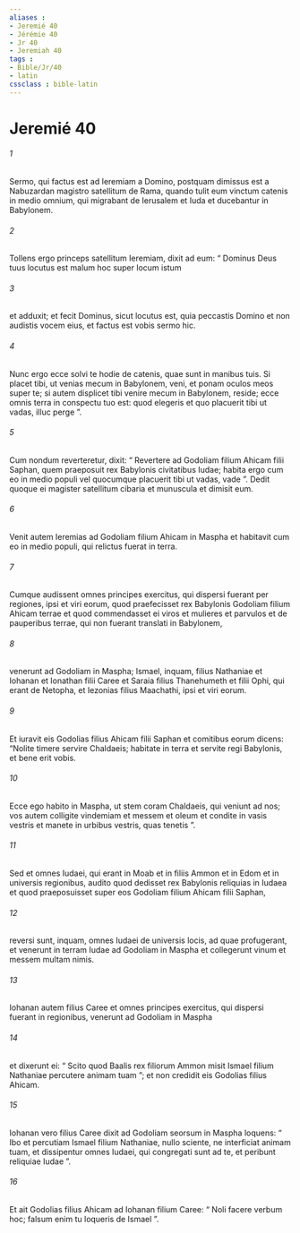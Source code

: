 ```yaml
---
aliases : 
- Jeremié 40
- Jérémie 40
- Jr 40
- Jeremiah 40
tags : 
- Bible/Jr/40
- latin
cssclass : bible-latin
---
```


# Jeremié 40

###### 1
Sermo, qui factus est ad Ieremiam a Domino, postquam dimissus est a Nabuzardan magistro satellitum de Rama, quando tulit eum vinctum catenis in medio omnium, qui migrabant de Ierusalem et Iuda et ducebantur in Babylonem. 
###### 2
Tollens ergo princeps satellitum Ieremiam, dixit ad eum: “ Dominus Deus tuus locutus est malum hoc super locum istum 
###### 3
et adduxit; et fecit Dominus, sicut locutus est, quia peccastis Domino et non audistis vocem eius, et factus est vobis sermo hic. 
###### 4
Nunc ergo ecce solvi te hodie de catenis, quae sunt in manibus tuis. Si placet tibi, ut venias mecum in Babylonem, veni, et ponam oculos meos super te; si autem displicet tibi venire mecum in Babylonem, reside; ecce omnis terra in conspectu tuo est: quod elegeris et quo placuerit tibi ut vadas, illuc perge ”. 
###### 5
Cum nondum reverteretur, dixit: “ Revertere ad Godoliam filium Ahicam filii Saphan, quem praeposuit rex Babylonis civitatibus Iudae; habita ergo cum eo in medio populi vel quocumque placuerit tibi ut vadas, vade ”. Dedit quoque ei magister satellitum cibaria et munuscula et dimisit eum. 
###### 6
Venit autem Ieremias ad Godoliam filium Ahicam in Maspha et habitavit cum eo in medio populi, qui relictus fuerat in terra.
###### 7
Cumque audissent omnes principes exercitus, qui dispersi fuerant per regiones, ipsi et viri eorum, quod praefecisset rex Babylonis Godoliam filium Ahicam terrae et quod commendasset ei viros et mulieres et parvulos et de pauperibus terrae, qui non fuerant translati in Babylonem, 
###### 8
venerunt ad Godoliam in Maspha; Ismael, inquam, filius Nathaniae et Iohanan et Ionathan filii Caree et Saraia filius Thanehumeth et filii Ophi, qui erant de Netopha, et Iezonias filius Maachathi, ipsi et viri eorum. 
###### 9
Et iuravit eis Godolias filius Ahicam filii Saphan et comitibus eorum dicens: “Nolite timere servire Chaldaeis; habitate in terra et servite regi Babylonis, et bene erit vobis. 
###### 10
Ecce ego habito in Maspha, ut stem coram Chaldaeis, qui veniunt ad nos; vos autem colligite vindemiam et messem et oleum et condite in vasis vestris et manete in urbibus vestris, quas tenetis ”.
###### 11
Sed et omnes Iudaei, qui erant in Moab et in filiis Ammon et in Edom et in universis regionibus, audito quod dedisset rex Babylonis reliquias in Iudaea et quod praeposuisset super eos Godoliam filium Ahicam filii Saphan, 
###### 12
reversi sunt, inquam, omnes Iudaei de universis locis, ad quae profugerant, et venerunt in terram Iudae ad Godoliam in Maspha et collegerunt vinum et messem multam nimis.
###### 13
Iohanan autem filius Caree et omnes principes exercitus, qui dispersi fuerant in regionibus, venerunt ad Godoliam in Maspha 
###### 14
et dixerunt ei: “ Scito quod Baalis rex filiorum Ammon misit Ismael filium Nathaniae percutere animam tuam ”; et non credidit eis Godolias filius Ahicam. 
###### 15
Iohanan vero filius Caree dixit ad Godoliam seorsum in Maspha loquens: “ Ibo et percutiam Ismael filium Nathaniae, nullo sciente, ne interficiat animam tuam, et dissipentur omnes Iudaei, qui congregati sunt ad te, et peribunt reliquiae Iudae ”. 
###### 16
Et ait Godolias filius Ahicam ad Iohanan filium Caree: “ Noli facere verbum hoc; falsum enim tu loqueris de Ismael ”.
